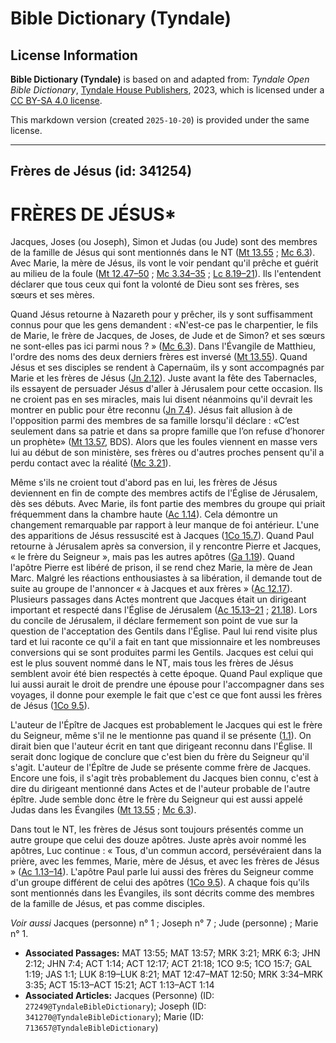 # Bible Dictionary (Tyndale)

## License Information

**Bible Dictionary (Tyndale)** is based on and adapted from: _Tyndale Open Bible Dictionary_, [Tyndale House Publishers](https://tyndaleopenresources.com/), 2023, which is licensed under a [CC BY-SA 4.0 license](https://creativecommons.org/licenses/by-sa/4.0/legalcode.en).

This markdown version (created `2025-10-20`) is provided under the same license.



--------------------------------

## Frères de Jésus (id: 341254)

FRÈRES DE JÉSUS\*
=================

Jacques, Joses (ou Joseph), Simon et Judas (ou Jude) sont des membres de la famille de Jésus qui sont mentionnés dans le NT ([Mt 13\.55](https://ref.ly/Matt13:55) ; [Mc 6\.3](https://ref.ly/Mark6:3)). Avec Marie, la mère de Jésus, ils vont le voir pendant qu'il prêche et guérit au milieu de la foule ([Mt 12\.47–50](https://ref.ly/Matt12:47-Matt12:50) ; [Mc 3\.34–35](https://ref.ly/Mark3:34-Mark3:35) ; [Lc 8\.19–21](https://ref.ly/Luke8:19-Luke8:21)). Ils l'entendent déclarer que tous ceux qui font la volonté de Dieu sont ses frères, ses sœurs et ses mères.

Quand Jésus retourne à Nazareth pour y prêcher, ils y sont suffisamment connus pour que les gens demandent : «N'est\-ce pas le charpentier, le fils de Marie, le frère de Jacques, de Joses, de Jude et de Simon? et ses sœurs ne sont\-elles pas ici parmi nous ? » ([Mc 6\.3](https://ref.ly/Mark6:3)). Dans l'Évangile de Matthieu, l'ordre des noms des deux derniers frères est inversé ([Mt 13\.55](https://ref.ly/Matt13:55)). Quand Jésus et ses disciples se rendent à Capernaüm, ils y sont accompagnés par Marie et les frères de Jésus ([Jn 2\.12](https://ref.ly/John2:12)). Juste avant la fête des Tabernacles, ils essayent de persuader Jésus d'aller à Jérusalem pour cette occasion. Ils ne croient pas en ses miracles, mais lui disent néanmoins qu'il devrait les montrer en public pour être reconnu ([Jn 7\.4](https://ref.ly/John7:4)). Jésus fait allusion à de l'opposition parmi des membres de sa famille lorsqu'il déclare : «C’est seulement dans sa patrie et dans sa propre famille que l’on refuse d’honorer un prophète» ([Mt 13\.57](https://ref.ly/Matt13:57), BDS). Alors que les foules viennent en masse vers lui au début de son ministère, ses frères ou d'autres proches pensent qu'il a perdu contact avec la réalité ([Mc 3\.21](https://ref.ly/Mark3:21)). 

Même s'ils ne croient tout d'abord pas en lui, les frères de Jésus deviennent en fin de compte des membres actifs de l'Église de Jérusalem, dès ses débuts. Avec Marie, ils font partie des membres du groupe qui priait fréquemment dans la chambre haute ([Ac 1\.14](https://ref.ly/Acts1:14)). Cela démontre un changement remarquable par rapport à leur manque de foi antérieur. L'une des apparitions de Jésus ressuscité est à Jacques ([1Co 15\.7](https://ref.ly/1Cor15:7)). Quand Paul retourne à Jérusalem après sa conversion, il y rencontre Pierre et Jacques, « le frère du Seigneur », mais pas les autres apôtres ([Ga 1\.19](https://ref.ly/Gal1:19)). Quand l'apôtre Pierre est libéré de prison, il se rend chez Marie, la mère de Jean Marc. Malgré les réactions enthousiastes à sa libération, il demande tout de suite au groupe de l'annoncer « à Jacques et aux frères » ([Ac 12\.17](https://ref.ly/Acts12:17)). Plusieurs passages dans Actes montrent que Jacques était un dirigeant important et respecté dans l'Église de Jérusalem ([Ac 15\.13–21](https://ref.ly/Acts15:13-Acts15:21) ; [21\.18](https://ref.ly/Acts21:18)). Lors du concile de Jérusalem, il déclare fermement son point de vue sur la question de l'acceptation des Gentils dans l'Église. Paul lui rend visite plus tard et lui raconte ce qu'il a fait en tant que missionnaire et les nombreuses conversions qui se sont produites parmi les Gentils. Jacques est celui qui est le plus souvent nommé dans le NT, mais tous les frères de Jésus semblent avoir été bien respectés à cette époque. Quand Paul explique que lui aussi aurait le droit de prendre une épouse pour l'accompagner dans ses voyages, il donne pour exemple le fait que c'est ce que font aussi les frères de Jésus ([1Co 9\.5](https://ref.ly/1Cor9:5)).

L'auteur de l'Épître de Jacques est probablement le Jacques qui est le frère du Seigneur, même s'il ne le mentionne pas quand il se présente ([1\.1](https://ref.ly/Jas1:1)). On dirait bien que l'auteur écrit en tant que dirigeant reconnu dans l'Église. Il serait donc logique de conclure que c'est bien du frère du Seigneur qu'il s'agit. L'auteur de l'Épître de Jude se présente comme frère de Jacques. Encore une fois, il s'agit très probablement du Jacques bien connu, c'est à dire du dirigeant mentionné dans Actes et de l'auteur probable de l'autre épître. Jude semble donc être le frère du Seigneur qui est aussi appelé Judas dans les Évangiles ([Mt 13\.55](https://ref.ly/Matt13:55) ; [Mc 6\.3](https://ref.ly/Mark6:3)).

Dans tout le NT, les frères de Jésus sont toujours présentés comme un autre groupe que celui des douze apôtres. Juste après avoir nommé les apôtres, Luc continue : « Tous, d'un commun accord, persévéraient dans la prière, avec les femmes, Marie, mère de Jésus, et avec les frères de Jésus » ([Ac 1\.13–14](https://ref.ly/Acts1:13-Acts1:14)). L'apôtre Paul parle lui aussi des frères du Seigneur comme d'un groupe différent de celui des apôtres ([1Co 9\.5](https://ref.ly/1Cor9:5)). A chaque fois qu'ils sont mentionnés dans les Évangiles, ils sont décrits comme des membres de la famille de Jésus, et pas comme disciples.

*Voir aussi* Jacques (personne) n° 1 ; Joseph n° 7 ; Jude (personne) ; Marie n° 1.

* **Associated Passages:** MAT 13:55; MAT 13:57; MRK 3:21; MRK 6:3; JHN 2:12; JHN 7:4; ACT 1:14; ACT 12:17; ACT 21:18; 1CO 9:5; 1CO 15:7; GAL 1:19; JAS 1:1; LUK 8:19–LUK 8:21; MAT 12:47–MAT 12:50; MRK 3:34–MRK 3:35; ACT 15:13–ACT 15:21; ACT 1:13–ACT 1:14
* **Associated Articles:** Jacques (Personne) (ID: `27249@TyndaleBibleDictionary`); Joseph (ID: `341270@TyndaleBibleDictionary`); Marie (ID: `713657@TyndaleBibleDictionary`)

